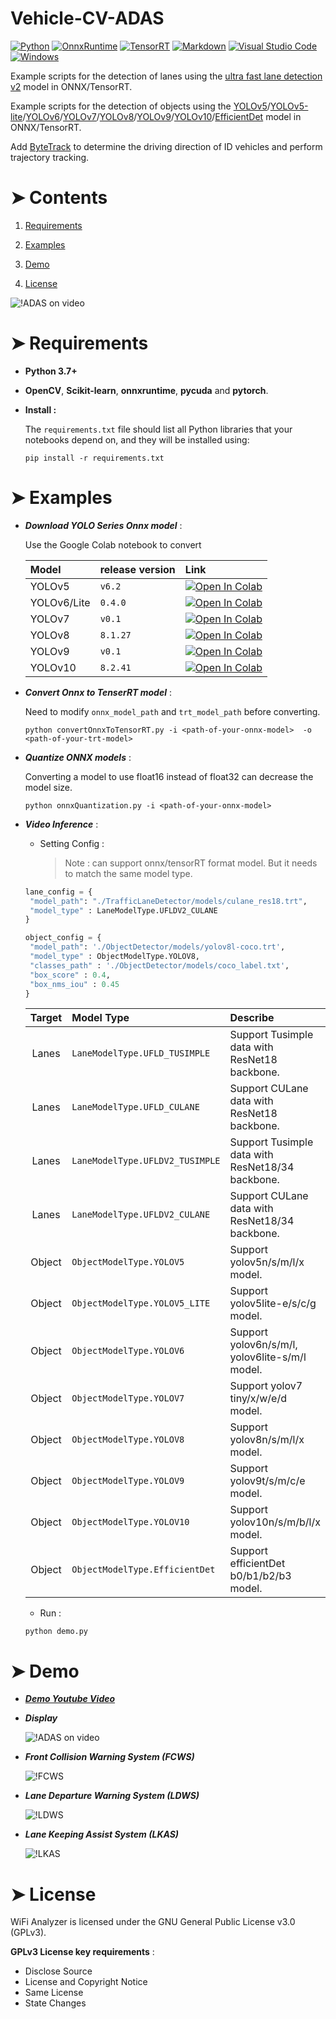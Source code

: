 # Vehicle-CV-ADAS

<p>
    <a href="#"><img alt="Python" src="https://img.shields.io/badge/Python-14354C.svg?logo=python&logoColor=white"></a>
    <a href="#"><img alt="OnnxRuntime" src="https://img.shields.io/badge/OnnxRuntime-FF6F00.svg?logo=onnx&logoColor=white"></a>
    <a href="#"><img alt="TensorRT" src="https://img.shields.io/badge/TensorRT-49D.svg?logo=flask&logoColor=white"></a>
    <a href="#"><img alt="Markdown" src="https://img.shields.io/badge/Markdown-000000.svg?logo=markdown&logoColor=white"></a>
    <a href="#"><img alt="Visual Studio Code" src="https://img.shields.io/badge/Visual%20Studio%20Code-ad78f7.svg?logo=visual-studio-code&logoColor=white"></a>
    <a href="#"><img alt="Windows" src="https://img.shields.io/badge/Windows-0078D6?logo=windows&logoColor=white"></a>
</p>

Example scripts for the detection of lanes using the [ultra fast lane detection v2](https://github.com/cfzd/Ultra-Fast-Lane-Detection-v2) model in ONNX/TensorRT.

Example scripts for the detection of objects using the [YOLOv5](https://github.com/ultralytics/yolov5)/[YOLOv5-lite](https://github.com/ppogg/YOLOv5-Lite)/[YOLOv6](https://github.com/meituan/YOLOv6)/[YOLOv7](https://github.com/WongKinYiu/yolov7)/[YOLOv8](https://github.com/ultralytics/ultralytics)/[YOLOv9](https://github.com/WongKinYiu/yolov9)/[YOLOv10](https://github.com/ultralytics/ultralytics)/[EfficientDet](https://github.com/zylo117/Yet-Another-EfficientDet-Pytorch) model in ONNX/TensorRT.

Add [ByteTrack](https://github.com/ifzhang/ByteTrack) to determine the driving direction of ID vehicles and perform trajectory tracking.

# ➤ Contents
1) [Requirements](#Requirements)

2) [Examples](#Examples)

3) [Demo](#Demo)

4) [License](#License)

![!ADAS on video](https://github.com/jason-li-831202/Vehicle-CV-ADAS/blob/master/demo/demo.JPG)

<h1 id="Requirements">➤ Requirements</h1>

* **Python 3.7+**

* **OpenCV**, **Scikit-learn**, **onnxruntime**, **pycuda** and **pytorch**.

* **Install :**

    The `requirements.txt` file should list all Python libraries that your notebooks
    depend on, and they will be installed using:

    ```
    pip install -r requirements.txt
    ```
    

<h1 id="Examples">➤ Examples</h1>

 * ***Download YOLO Series Onnx model*** :

    Use the Google Colab notebook to convert 
    
    | Model           | release version                  |  Link                                             | 
    | :-------------  |:-------------------------------- | :------------------------------------------------ | 
    | YOLOv5          | `v6.2`                           | [![Open In Colab](https://colab.research.google.com/assets/colab-badge.svg)](https://colab.research.google.com/drive/1mwoA3_-f3QIcHtLSuGN5WVszKeZ_i366?usp=sharing)     | 
    | YOLOv6/Lite     | `0.4.0`      | [![Open In Colab](https://colab.research.google.com/assets/colab-badge.svg)](https://colab.research.google.com/drive/1FhyQvDUzUVgPwYB1DSADfCm_CG09D9Ab?usp=sharing)       | 
    | YOLOv7          | `v0.1`  | [![Open In Colab](https://colab.research.google.com/assets/colab-badge.svg)](https://colab.research.google.com/drive/1arGcVT32Sm3zxhql2jgAa5xIEZdsDq9D?usp=sharing)  |
    | YOLOv8          | `8.1.27`  | [![Open In Colab](https://colab.research.google.com/assets/colab-badge.svg)](https://colab.research.google.com/drive/1mrhgTaZFQWWwhf0jcMwD_tOjmXfMh3pS?usp=sharing)  |
    | YOLOv9          | `v0.1`  | [![Open In Colab](https://colab.research.google.com/assets/colab-badge.svg)](https://colab.research.google.com/drive/12oFXgco3CARzhU8CiLCpf_6oBA3sAvPT?usp=sharing) |
    | YOLOv10          | `8.2.41`  | [![Open In Colab](https://colab.research.google.com/assets/colab-badge.svg)](https://colab.research.google.com/drive/1RqkZj6u0iwZknGt_VI4J4h93gNzwF94P?usp=sharing) |


 * ***Convert Onnx to TenserRT model*** :

    Need to modify `onnx_model_path` and `trt_model_path` before converting.

    ```
    python convertOnnxToTensorRT.py -i <path-of-your-onnx-model>  -o <path-of-your-trt-model>
    ```

 * ***Quantize ONNX models*** :

    Converting a model to use float16 instead of float32 can decrease the model size.
    ```
    python onnxQuantization.py -i <path-of-your-onnx-model>
    ```

 * ***Video Inference*** :

   * Setting Config :
     > Note : can support onnx/tensorRT format model. But it needs to match the same model type.

    ```python
    lane_config = {
     "model_path": "./TrafficLaneDetector/models/culane_res18.trt",
     "model_type" : LaneModelType.UFLDV2_CULANE
    }

    object_config = {
     "model_path": './ObjectDetector/models/yolov8l-coco.trt',
     "model_type" : ObjectModelType.YOLOV8,
     "classes_path" : './ObjectDetector/models/coco_label.txt',
     "box_score" : 0.4,
     "box_nms_iou" : 0.45
    }
   ```
   | Target          | Model Type                       |  Describe                                         | 
   | :-------------: |:-------------------------------- | :------------------------------------------------ | 
   | Lanes           | `LaneModelType.UFLD_TUSIMPLE`    | Support Tusimple data with ResNet18 backbone.     | 
   | Lanes           | `LaneModelType.UFLD_CULANE`      | Support CULane data with ResNet18 backbone.       | 
   | Lanes           | `LaneModelType.UFLDV2_TUSIMPLE`  | Support Tusimple data with ResNet18/34 backbone.  |
   | Lanes           | `LaneModelType.UFLDV2_CULANE`    | Support CULane data with ResNet18/34 backbone.    | 
   | Object          | `ObjectModelType.YOLOV5`         | Support yolov5n/s/m/l/x model.                    | 
   | Object          | `ObjectModelType.YOLOV5_LITE`    | Support yolov5lite-e/s/c/g model.                 | 
   | Object          | `ObjectModelType.YOLOV6`         | Support yolov6n/s/m/l, yolov6lite-s/m/l model.    | 
   | Object          | `ObjectModelType.YOLOV7`         | Support yolov7 tiny/x/w/e/d model.                | 
   | Object          | `ObjectModelType.YOLOV8`         | Support yolov8n/s/m/l/x model.                    | 
   | Object          | `ObjectModelType.YOLOV9`         | Support yolov9t/s/m/c/e model.                    | 
   | Object          | `ObjectModelType.YOLOV10`        | Support yolov10n/s/m/b/l/x model.                 | 
   | Object          | `ObjectModelType.EfficientDet`   | Support efficientDet b0/b1/b2/b3 model.           | 

   * Run :
   
    ```
    python demo.py
    ```

<h1 id="Demo">➤ Demo</h1>

* [***Demo Youtube Video***](https://www.youtube.com/watch?v=CHO0C1z5EWE)

* ***Display***

    ![!ADAS on video](https://github.com/jason-li-831202/Vehicle-CV-ADAS/blob/master/demo/demo-gif.gif)

* ***Front Collision Warning System (FCWS)***

    ![!FCWS](https://github.com/jason-li-831202/Vehicle-CV-ADAS/blob/master/demo/FCWS.jpg)

* ***Lane Departure Warning System (LDWS)***

    ![!LDWS](https://github.com/jason-li-831202/Vehicle-CV-ADAS/blob/master/demo/LDWS.jpg)

* ***Lane Keeping Assist System (LKAS)***

    ![!LKAS](https://github.com/jason-li-831202/Vehicle-CV-ADAS/blob/master/demo/LKAS.jpg)

<h1 id="License">➤ License</h1>
WiFi Analyzer is licensed under the GNU General Public License v3.0 (GPLv3).

**GPLv3 License key requirements** :
* Disclose Source
* License and Copyright Notice
* Same License
* State Changes